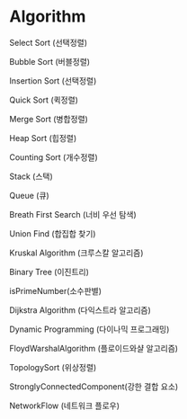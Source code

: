 # Algorithm

Select Sort (선택정렬)

Bubble Sort (버블정렬)
 
Insertion Sort (선택정렬)

Quick Sort (퀵정렬)

Merge Sort (병합정렬)

Heap Sort (힙정렬)

Counting Sort (개수정렬)

Stack (스택)

Queue (큐)

Breath First Search (너비 우선 탐색)

Union Find (합집합 찾기)

Kruskal Algorithm (크루스칼 알고리즘)

Binary Tree (이진트리)

isPrimeNumber(소수판별)

Dijkstra Algorithm (다익스트라 알고리즘)

Dynamic Programming (다이나믹 프로그래밍)

FloydWarshalAlgorithm (플로이드와샬 알고리즘)

TopologySort (위상정렬)

StronglyConnectedComponent(강한 결합 요소)

NetworkFlow (네트워크 플로우)

